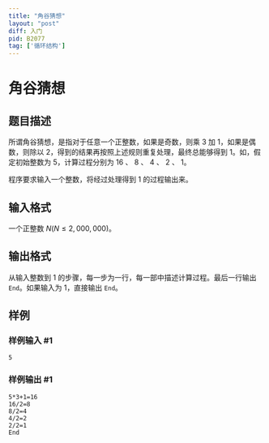 ```yaml
---
title: "角谷猜想"
layout: "post"
diff: 入门
pid: B2077
tag: ['循环结构']
---
```

# 角谷猜想
## 题目描述

所谓角谷猜想，是指对于任意一个正整数，如果是奇数，则乘 $3$ 加 $1$，如果是偶数，则除以 $2$，得到的结果再按照上述规则重复处理，最终总能够得到 $1$。如，假定初始整数为 $5$，计算过程分别为 $16$ 、 $8$ 、 $4$ 、 $2$ 、 $1$。

程序要求输入一个整数，将经过处理得到 $1$ 的过程输出来。
## 输入格式

一个正整数 $N(N \le 2,000,000)$。
## 输出格式

从输入整数到 $1$ 的步骤，每一步为一行，每一部中描述计算过程。最后一行输出 `End`。如果输入为 $1$，直接输出 `End`。
## 样例

### 样例输入 #1
```
5
```
### 样例输出 #1
```
5*3+1=16
16/2=8
8/2=4
4/2=2
2/2=1
End
```

